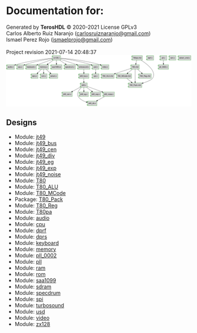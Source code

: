 # Documentation for: 

Generated by **TerosHDL** © 2020-2021 License GPLv3<br>Carlos Alberto Ruiz Naranjo (carlosruiznaranjo@gmail.com)<br>Ismael Perez Rojo (ismaelprojo@gmail.com)<br><br>Project revision 2021-07-14 20:48:37
![system](./doc_internal/dependency_graph.svg "System")
## Designs

- Module: [jt49 ](./doc_internal/jt49.md)
- Module: [jt49_bus ](./doc_internal/jt49_bus.md)
- Module: [jt49_cen ](./doc_internal/jt49_cen.md)
- Module: [jt49_div ](./doc_internal/jt49_div.md)
- Module: [jt49_eg ](./doc_internal/jt49_eg.md)
- Module: [jt49_exp ](./doc_internal/jt49_exp.md)
- Module: [jt49_noise ](./doc_internal/jt49_noise.md)
- Module: [T80 ](./doc_internal/T80.md)
- Module: [T80_ALU ](./doc_internal/T80_ALU.md)
- Module: [T80_MCode ](./doc_internal/T80_MCode.md)
- Package: [T80_Pack ](./doc_internal/T80_Pack.md)
- Module: [T80_Reg ](./doc_internal/T80_Reg.md)
- Module: [T80pa ](./doc_internal/T80pa.md)
- Module: [audio ](./doc_internal/audio.md)
- Module: [cpu ](./doc_internal/cpu.md)
- Module: [dprf ](./doc_internal/dprf.md)
- Module: [dprs ](./doc_internal/dprs.md)
- Module: [keyboard ](./doc_internal/keyboard.md)
- Module: [memory ](./doc_internal/memory.md)
- Module: [pll_0002 ](./doc_internal/pll_0002.md)
- Module: [pll ](./doc_internal/pll.md)
- Module: [ram ](./doc_internal/ram.md)
- Module: [rom ](./doc_internal/rom.md)
- Module: [saa1099 ](./doc_internal/saa1099.md)
- Module: [sdram ](./doc_internal/sdram.md)
- Module: [specdrum ](./doc_internal/specdrum.md)
- Module: [spi ](./doc_internal/spi.md)
- Module: [turbosound ](./doc_internal/turbosound.md)
- Module: [usd ](./doc_internal/usd.md)
- Module: [video ](./doc_internal/video.md)
- Module: [zx128 ](./doc_internal/zx128.md)

